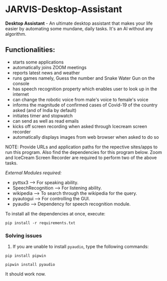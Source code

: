 # JARVIS-Desktop-Assistant
**Desktop Assistant** - An ultimate desktop assistant that makes your life easier by automating some mundane, daily tasks. It's an AI without any algorithm. 

## Functionalities:
* starts some applications
* automatically joins ZOOM meetings
* reports latest news and weather 
* runs games namely, Guess the number and Snake Water Gun on the console
* has speech recognition property which enables user to look up in the internet
* can change the robotic voice from male's voice to female's voice
* informs the magnitude of confirmed cases of Covid-19 of the country asked (and of India by default)
* initiates timer and stopwatch
* can send as well as read emails
* kicks off screen recording when asked through Icecream screen recorder
* automatically displays images from web browser when asked to do so


NOTE: Provide URLs and application paths for the repective sites/apps to run this program. Also find the dependencies for this program below. Zoom and IceCream Screen Recorder are required to perform two of the above tasks.

*External Modules required:*
- pyttsx3 --> For speaking ability.
- SpeechRecognition --> For listening ability.
- wikipedia --> To search through the wikipedia for the query.
- pyautogui -->  For controlling the GUI.
- pyaudio --> Dependency for speech recognition module.

To install all the dependencies at once, execute:

`pip install -r requirements.txt`



### Solving issues
1. If you are unable to install ```pyaudio```, type the following commands:

```pip install pipwin```

```pipwin install pyaudio```

It should work now.
